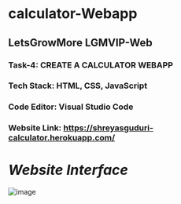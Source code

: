 # calculator-Webapp
## LetsGrowMore LGMVIP-Web

### **Task-4:** CREATE A CALCULATOR WEBAPP

### **Tech Stack:** HTML, CSS, JavaScript

### **Code Editor:** Visual Studio Code

### **Website Link:** https://shreyasguduri-calculator.herokuapp.com/

# *Website Interface*

![image](https://user-images.githubusercontent.com/91691592/167637204-81a17414-663b-49aa-b88d-70cbbaa460a0.png)

